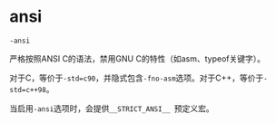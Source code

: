 # ansi

```
-ansi
```

严格按照ANSI C的语法，禁用GNU C的特性（如asm、typeof关键字）。

对于C，等价于`-std=c90`，并隐式包含`-fno-asm`选项。对于C++，等价于`-std=c++98`。

当启用`-ansi`选项时，会提供`__STRICT_ANSI__ `预定义宏。
